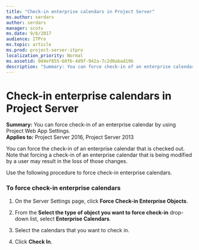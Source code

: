 ```yaml
---
title: "Check-in enterprise calendars in Project Server"
ms.author: serdars
author: serdars
manager: scotv
ms.date: 9/6/2017
audience: ITPro
ms.topic: article
ms.prod: project-server-itpro
localization_priority: Normal
ms.assetid: 0d4ef855-60fb-4d9f-942a-7c2d0abad19b
description: "Summary: You can force check-in of an enterprise calendar by using Project Web App Settings."
---
```


# Check-in enterprise calendars in Project Server
 
 **Summary:** You can force check-in of an enterprise calendar by using Project Web App Settings.<br/>
**Applies to:** Project Server 2016, Project Server 2013
  
You can force the check-in of an enterprise calendar that is checked out. Note that forcing a check-in of an enterprise calendar that is being modified by a user may result in the loss of those changes.
  
Use the following procedure to force check-in enterprise calendars.
  
### To force check-in enterprise calendars

1. On the Server Settings page, click **Force Check-in Enterprise Objects**.
    
2. From the **Select the type of object you want to force check-in** drop-down list, select **Enterprise Calendars**.
    
3. Select the calendars that you want to check in.
    
4. Click **Check In**.
    

